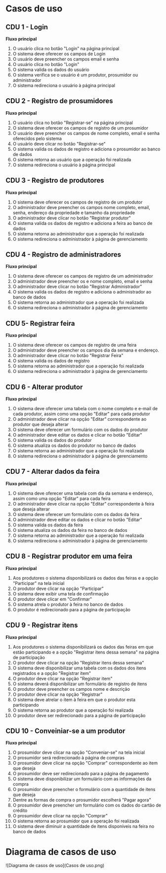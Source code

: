 # Casos de uso

## CDU 1 - Login

**Fluxo principal**

1. O usuário clica no botão "Login" na página principal
2. O sistema deve oferecer os campos de Login
3. O usuário deve preencher os campos email e senha 
4. O usuário clica no botão "Login"
5. O sistema valida os dados do usuário
6. O sistema verifica se o usuário é um produtor, prosumidor ou administrador
7. O sistema redireciona o usuário à página principal

## CDU 2 - Registro de prosumidores

**Fluxo principal**

1. O usuário clica no botão "Registrar-se" na página principal
2. O sistema deve oferecer os campos de registro de um prosumidor
3. O usuário deve preencher os campos de nome completo, email e senha oferecidos pelo sistema
4. O usuário deve clicar no botão "Registrar-se"
5. O sistema valida os dados de registro e adiciona o prosumidor ao banco de dados
6. O sistema retorna ao usuário que a operação foi realizada
7. O sistema redireciona o usuário à página principal

## CDU 3 - Registro de produtores

**Fluxo principal**

1. O sistema deve oferecer os campos de registro de um produtor
2. O administrador deve preencher os campos nome completo, email, senha, endereço da propriedade e tamanho da propriedade
3. O administrador deve clicar no botão "Registrar produtor"
4. O sistema valida os dados de registro e adiciona a feira ao banco de dados
5. O sistema retorna ao administrador que a operação foi realizada
6. O sistema redireciona o administrador à página de gerenciamento

## CDU 4 - Registro de administradores

**Fluxo principal**

1. O sistema deve oferecer os campos de registro de um administrador
2. O administrador deve preencher os e nome completo, email e senha
3. O administrador deve clicar no botão "Registrar Administrador"
4. O sistema valida os dados de registro e adiciona o administrador ao banco de dados
5. O sistema retorna ao administrador que a operação foi realizada
6. O sistema redireciona o administrador à página de gerenciamento

## CDU 5- Registrar feira

**Fluxo principal**

1. O sistema deve oferecer os campos de registro de uma feira
2. O administrador deve preencher os campos dia da semana e endereço.
3. O administrador deve clicar no botão "Registrar Feira"
4. O sistema valida os dados de registro
5. O sistema retorna ao administrador que a operação foi realizada
6. O sistema redireciona o administrador à página de gerenciamento

## CDU 6 - Alterar produtor

**Fluxo principal**

1. O sistema deve oferecer uma tabela com o nome completo e e-mail de cada produtor, assim como uma opção "Editar" para cada produtor
2. O administrador deve clicar na opção "Editar" correspondente ao produtor que deseja alterar
3. O sistema deve oferecer um formulário com os dados do produtor
4. O administrador deve editar os dados e clicar no botão "Editar"
5. O sistema valida os dados do produtor
6. O sistema atualiza os dados do produtor no banco de dados
7. O sistema retorna ao administrador que a operação foi realizada
8. O sistema redireciona o administrador à página de gerenciamento

## CDU 7 - Alterar dados da feira

**Fluxo principal**

1. O sistema deve oferecer uma tabela com dia da semana e endereço, assim como uma opção "Editar" para cada feira
2. O administrador deve clicar na opção "Editar" correspondente à feira que deseja alterar
3. O sistema deve oferecer um formulário com os dados da feira
4. O administrador deve editar os dados e clicar no botão "Editar"
5. O sistema valida os dados da feira
6. O sistema atualiza os dados da feira no banco de dados
7. O sistema retorna ao administrador que a operação foi realizada
8. O sistema redireciona o administrador à página de gerenciamento

## CDU 8 - Registrar produtor em uma feira

**Fluxo principal**

1. Aos produtores o sistema disponibilizará os dados das feiras e a opção "Participar" na tela inicial
2. O produtor deve clicar na opção "Participar"
3. O sistema deve exibir uma tela de confirmação
4. O produtor deve clicar em "Confirmar"
5. O sistema atrela o produtor à feira no banco de dados
6. O produtor é redirecionado para a página de participação

## CDU 9 - Registrar itens

**Fluxo principal**

1. Aos produtores o sistema disponibilizará os dados das feiras em que estão participando e a opção "Registrar itens dessa semana" na página de participação
2. O produtor deve clicar na opção "Registrar itens dessa semana"
3. O sistema deve disponibilizar uma tabela com os dados dos itens registrados e a opção "Registrar item"
4. O produtor deve clicar na opção "Registrar item"
5. O sistema deverá disponibilizar um formulário de registro de itens
6. O produtor deve preencher os campos nome e descrição
7. O produtor deve clicar na opção "Registrar"
8. O sistema deve atrelar o item à feira em que o produtor esta participando
9. O sistema retorna ao produtor que a operação foi realizada
10. O produtor deve ser redirecionado para a página de participação

## CDU 10 - Conveiniar-se a um produtor

**Fluxo principal**

1. O prosumidor deve clicar na opção "Conveniar-se" na tela inicial
2. O prosumidor será redirecionado à página de compras
3. O prosumidor deve clicar na opção "Comprar" correspondente ao item que deseja
4. O prosumidor deve ser redirecionado para a página de pagamento
5. O sistema deve disponibilizar um formulário com as informações da compra
6. O prosumidor deve preencher o formulário com a quantidade de itens que deseja 
7. Dentre as formas de compra o prosumidor escolherá "Pagar agora"
8. O prosumidor deve preencher um formulário com os dados do cartão de crédito
9. O prosumidor deve clicar na opção "Comprar"
10. O sistema retorna ao prosumidor que a operação foi realizada
11. O sistema deve diminuir a quantidade de itens disponíveis na feira no banco de dados

# Diagrama de casos de uso

![Diagrama de casos de uso](Casos de uso.png)
